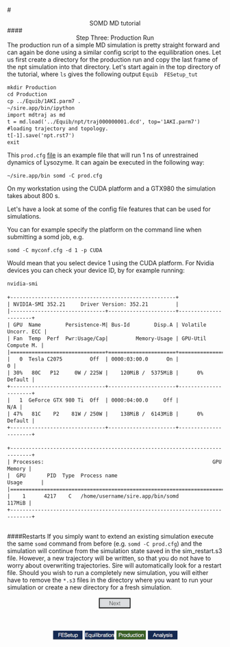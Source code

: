 #<center>SOMD MD tutorial</center>
####<center>Step Three: Production Run </center>
The production run of a simple MD simulation is pretty straight forward and can again be done using a similar config script to the equilibration ones. 
Let us first create a directory for the production run and copy the last frame of the npt simulation into that directory. Let's start again in the top directory of the tutorial, where ```ls``` gives the following output ```Equib  FESetup_tut```

```
mkdir Production
cd Production
cp ../Equib/1AKI.parm7 .
~/sire.app/bin/ipython 
import mdtraj as md
t = md.load('../Equib/npt/traj000000001.dcd', top='1AKI.parm7') #loading trajectory and topology. 
t[-1].save('npt.rst7')
exit

```
This `prod.cfg` [file](config_files/prod.cfg) is an example file that will run 1 ns of unrestrained dynamics of Lysozyme. 
It can again be executed in the following way:

```
~/sire.app/bin somd -C prod.cfg
```
On my workstation using the CUDA platform and a GTX980 the simulation takes about 800 s.

Let's have a look at some of the config file features that can be used for simulations. 

You can for example specify the platform on the command line when submitting a somd job, e.g. 

```
somd -C myconf.cfg -d 1 -p CUDA
```
Would mean that you select device 1 using the CUDA platform. For Nvidia devices you can check your device ID, by for example running: 

```
nvidia-smi

+------------------------------------------------------+                       
| NVIDIA-SMI 352.21     Driver Version: 352.21         |                       
|-------------------------------+----------------------+----------------------+
| GPU  Name        Persistence-M| Bus-Id        Disp.A | Volatile Uncorr. ECC |
| Fan  Temp  Perf  Pwr:Usage/Cap|         Memory-Usage | GPU-Util  Compute M. |
|===============================+======================+======================|
|   0  Tesla C2075         Off  | 0000:03:00.0      On |                    0 |
| 30%   80C   P12     0W / 225W |    120MiB /  5375MiB |      0%      Default |
+-------------------------------+----------------------+----------------------+
|   1  GeForce GTX 980 Ti  Off  | 0000:04:00.0     Off |                  N/A |
| 47%   81C    P2    81W / 250W |    138MiB /  6143MiB |      0%      Default |
+-------------------------------+----------------------+----------------------+
                                                                               
+-----------------------------------------------------------------------------+
| Processes:                                                       GPU Memory |
|  GPU       PID  Type  Process name                               Usage      |
|=============================================================================|
|    1      4217    C   /home/username/sire.app/bin/somd           117MiB |
+-----------------------------------------------------------------------------+


```


####Restarts
If you simply want to extend an existing simulation execute the same `somd` command from before (e.g. `somd -C prod.cfg`) and the simulation will continue from the simulation state saved in the sim_restart.s3 file. However, a new trajectory will be written, so that you do not have to worry about overwriting trajectories. 
Sire will automatically look for a restart file. Should you wish to run a completely new simulation, you will either have to remove the `*.s3` files in the directory where you want to run your simulation or create a new directory for a fresh simulation. 

<center> <a href="Analysis.md"> <img src="Buttons/Next.png" alt="Next" style="width: 80px;  min-width: 50px;" /></a> </center>

&nbsp;
&nbsp;
&nbsp;
<center>
<a href="FESetup.md"><img src="Buttons/FEsetup_b.png" alt="Fesetup" style="width: 70px;  min-width: 50px;" /></a> 
<a href="Equib.md"><img src="Buttons/Equib_b.png" alt="Equib" style="width: 70px;  min-width: 50px;"/></a> 
<a href="Production.md"><img src="Buttons/Production_g.png" alt="Production" style="width: 70px;  min-width: 50px;"/></a> 
<a href="Analysis.md"><img src="Buttons/Analysis_b.png" alt="Analysis" style="width: 70px;  min-width: 50px;" /></a>
</center>